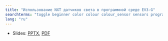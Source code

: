 ```yaml
---
title: "Использование NXT датчиков света в программной среде EV3-G"
searchterms: "toggle beginner color colour colour_sensor sensors programming_app colour_sensor color_sensor reflected_light light_sensor color_mode colour_mode light_sesnsor light nxt nxt_light"
lang: "ru"
---
```

 <ul>
 <li class="ng-binding">Slides:
 <a href="ProgrammingLessons/beginner/LightNXT.pptx">PPTX</a>,
 <a href="ProgrammingLessons/beginner/LightNXT.pdf">PDF</a>
 </li>
 </ul>

